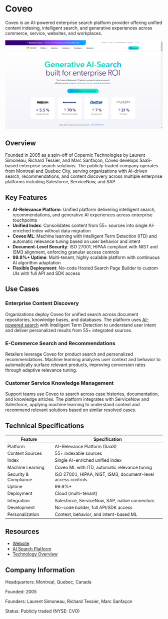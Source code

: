 # Coveo

Coveo is an AI-powered enterprise search platform provider offering unified content indexing, intelligent search, and generative experiences across commerce, service, websites, and workplaces.

![Coveo](assets\coveo.png)


## Overview

Founded in 2005 as a spin-off of Copernic Technologies by Laurent Simoneau, Richard Tessier, and Marc Sanfaçon, Coveo develops SaaS-based enterprise search solutions. The publicly-traded company operates from Montreal and Quebec City, serving organizations with AI-driven search, recommendations, and content discovery across multiple enterprise platforms including Salesforce, ServiceNow, and SAP.

## Key Features

- **AI-Relevance Platform**: Unified platform delivering intelligent search, recommendations, and generative AI experiences across enterprise touchpoints
- **Unified Index**: Consolidates content from 55+ sources into single AI-enriched index without data migration
- **Coveo ML**: Machine learning with Intelligent Term Detection (ITD) and automatic relevance tuning based on user behavior and intent
- **Document-Level Security**: ISO 27001, HIPAA compliant with NIST and ISM3 alignment, enforcing granular access controls
- **99.9%+ Uptime**: Multi-tenant, highly scalable platform with continuous AI algorithm adaptation
- **Flexible Deployment**: No-code Hosted Search Page Builder to custom UIs with full API and SDK access

## Use Cases

### Enterprise Content Discovery
Organizations deploy Coveo for unified search across document repositories, knowledge bases, and databases. The platform uses [AI-powered search](../../capabilities/advanced-ai-capabilities/index.md) with Intelligent Term Detection to understand user intent and deliver personalized results from 55+ integrated sources.

### E-Commerce Search and Recommendations
Retailers leverage Coveo for product search and personalized recommendations. Machine learning analyzes user context and behavior to automatically surface relevant products, improving conversion rates through adaptive relevance tuning.

### Customer Service Knowledge Management
Support teams use Coveo to search across case histories, documentation, and knowledge articles. The platform integrates with ServiceNow and Salesforce, applying machine learning to understand context and recommend relevant solutions based on similar resolved cases.

## Technical Specifications

| Feature | Specification |
|---------|---------------|
| Platform | AI-Relevance Platform (SaaS) |
| Content Sources | 55+ indexable sources |
| Index | Single AI-enriched unified index |
| Machine Learning | Coveo ML with ITD, automatic relevance tuning |
| Security & Compliance | ISO 27001, HIPAA, NIST, ISM3, document-level access controls |
| Uptime | 99.9%+ |
| Deployment | Cloud (multi-tenant) |
| Integration | Salesforce, ServiceNow, SAP, native connectors |
| Development | No-code builder, full API/SDK access |
| Personalization | Context, behavior, and intent-based ML |

## Resources

- [Website](https://www.coveo.com/en)
- [AI Search Platform](https://www.coveo.com/en/platform/intelligent-search)
- [Technology Overview](https://www.coveo.com/en/platform/technology)

## Company Information

Headquarters: Montreal, Quebec, Canada

Founded: 2005

Founders: Laurent Simoneau, Richard Tessier, Marc Sanfaçon

Status: Publicly traded (NYSE: CVO)
